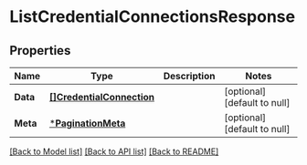 # ListCredentialConnectionsResponse

## Properties
Name | Type | Description | Notes
------------ | ------------- | ------------- | -------------
**Data** | [**[]CredentialConnection**](CredentialConnection.md) |  | [optional] [default to null]
**Meta** | [***PaginationMeta**](PaginationMeta.md) |  | [optional] [default to null]

[[Back to Model list]](../README.md#documentation-for-models) [[Back to API list]](../README.md#documentation-for-api-endpoints) [[Back to README]](../README.md)

